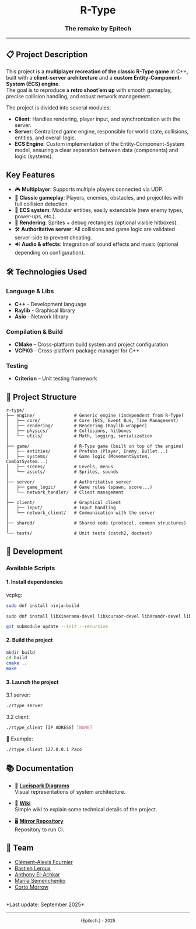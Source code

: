<div align="center">
    <h1>R-Type</h1>
    <h3>The remake by Epitech</h3>
</div>

---

## 📋 Project Description

This project is a **multiplayer recreation of the classic R-Type game** in C++, built with a **client-server architecture** and a **custom Entity-Component-System (ECS) engine**.  
The goal is to reproduce a **retro shoot’em up** with smooth gameplay, precise collision handling, and robust network management.  

The project is divided into several modules:  
- **Client**: Handles rendering, player input, and synchronization with the server.  
- **Server**: Centralized game engine, responsible for world state, collisions, entities, and overall logic.  
- **ECS Engine**: Custom implementation of the Entity-Component-System model, ensuring a clear separation between data (components) and logic (systems).  

## Key Features  

- 🎮 **Multiplayer**: Supports multiple players connected via UDP.  
- 👾 **Classic gameplay**: Players, enemies, obstacles, and projectiles with full collision detection.  
- 🧩 **ECS system**: Modular entities, easily extendable (new enemy types, power-ups, etc.).  
- 🎨 **Rendering**: Sprites + debug rectangles (optional visible hitboxes).  
- 🛠️ **Authoritative server**: All collisions and game logic are validated server-side to prevent cheating.  
- 🔊 **Audio & effects**: Integration of sound effects and music (optional depending on configuration).  

## 🛠️ Technologies Used

### Language & Libs

* **C++** - Development language
* **Raylib** - Graphical library
* **Asio** - Network library

### Compilation & Build

* **CMake** – Cross-platform build system and project configuration
* **VCPKG** - Cross-platform package manager for C++

### Testing

* **Criterion** – Unit testing framework

## 📁 Project Structure

```
r-type/
├── engine/               # Generic engine (independent from R-Type)
│   ├── core/             # Core (ECS, Event Bus, Time Management)
│   ├── rendering/        # Rendering (Raylib wrapper)
│   ├── physics/          # Collisions, hitboxes
│   └── utils/            # Math, logging, serialization
│
├── game/                 # R-Type game (built on top of the engine)
│   ├── entities/         # Prefabs (Player, Enemy, Bullet...)
│   ├── systems/          # Game logic (MovementSystem, CombatSystem...)
│   ├── scenes/           # Levels, menus
│   └── assets/           # Sprites, sounds
│
├── server/               # Authoritative server
│   ├── game_logic/       # Game rules (spawn, score...)
│   └── network_handler/  # Client management
│
├── client/               # Graphical client
│   ├── input/            # Input handling
│   └── network_client/   # Communication with the server
│
├── shared/               # Shared code (protocol, common structures)
│
└── tests/                # Unit tests (catch2, doctest)

```

## 🔧 Development

### Available Scripts

#### 1. Install dependencies
vcpkg:

```bash
sudo dnf install ninja-build

sudo dnf install libXinerama-devel libXcursor-devel libXrandr-devel libXi-devel mesa-libGL-devel pkg-config

git submodule update --init --recursive
```

#### 2. Build the project
```bash
mkdir build
cd build
cmake ..
make
```

#### 3. Launch the project
3.1 server:

```bash
./rtype_server
```

3.2 client:

```bash
./rtype_client [IP ADRESS] [NAME]
```
📝 Example:
```bash
./rtype_client 127.0.0.1 Paco
```

## 📚 Documentation

- 🧠 **[Lucispark Diagrams](https://lucid.app/lucidchart/4633408f-cba8-48c3-a0b8-c60bfb79cc14/edit?viewport_loc=-582%2C-133%2C3079%2C1520%2C0_0&invitationId=inv_87f07e72-7bc2-49f5-ad85-d82292c0f6f7)**<br>
Visual representations of system architecture.

- 📕 **[Wiki](https://github.com/Anthoche/R-type/wiki)**<br>
Simple wiki to explain some technical details of the project.

- 🖥️ **[Mirror Repository](https://github.com/Anthoche/R-type)**<br>
Repository to run CI.

## 👥 Team

- [Clément-Alexis Fournier](https://github.com/Clement-Alexis)
- [Bastien Leroux](https://github.com/bast0u)
- [Anthony El-Achkar](https://github.com/Anthoche)
- [Mariia Semenchenko](https://github.com/mariiasemenchenko)
- [Corto Morrow](https://github.com/NuggetReckt)

<br>
*Last update: September 2025*

---

<div align="center">
    <sub>{Epitech.} - 2025</sub>
</div>